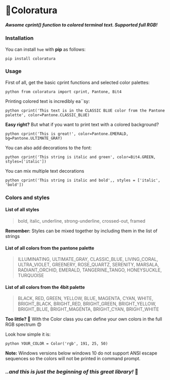 # 🦜Coloratura

##### Awsome **cprint()** function to colored terminal text. Supported full RGB!

### Installation

You can install `hue` with **pip** as follows:

`pip install coloratura`

### Usage

First of all, get the basic cprint functions and selected color palettes:

`python from coloratura import cprint, Pantone, Bit4`

Printing colored text is incredibly ea``sy:

`python cprint('This text is in the CLASSIC BLUE color from the Pantone palette', color=Pantone.CLASSIC_BLUE)`

**Easy right?**
But what if you want to print text with a colored background?

`python cprint('This is great!', color=Pantone.EMERALD, bg=Pantone.ULTIMATE_GRAY)`

You can also add decorations to the font:

`python cprint('This string is italic and green', color=Bit4.GREEN, styles=['italic'])`

You can mix multiple text decorations

`python cprint('This string is italic and bold',, styles = ['italic', 'bold'])`

### Colors and styles

#### List of all styles

> bold, italic, underline, strong-underline, crossed-out, framed

**Remember:** Styles can be mixed together by including them in the list of strings

#### List of all colors from the pantone palette

> ILLUMINATING, ULTIMATE_GRAY, CLASSIC_BLUE, LIVING_CORAL, ULTRA_VIOLET, GREENERY, ROSE_QUARTZ, SERENITY, MARSALA, RADIANT_ORCHID, EMERALD, TANGERINE_TANGO, HONEYSUCKLE, TURQUOISE

#### List of all colors from the 4bit palette

> BLACK, RED, GREEN, YELLOW, BLUE, MAGENTA, CYAN, WHITE, BRIGHT_BLACK, BRIGHT_RED, BRIGHT_GREEN, BRIGHT_YELLOW, BRIGHT_BLUE, BRIGHT_MAGENTA, BRIGHT_CYAN, BRIGHT_WHITE

**Too little? 🤔**
With the Color class you can define your own colors in the full RGB spectrum 😍

Look how simple it is:

`python YOUR_COLOR = Color('rgb', 191, 25, 50)`

**Note:** Windows versions below windows 10 do not support ANSI escape sequences so the colors will not be printed in
command prompt.

### *..and this is just the beginning of this great library!* 💚
